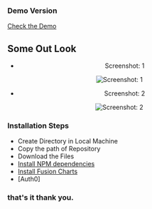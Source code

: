 ###        Demo Version

[Check the Demo](https://search-github-users-demo.netlify.app/)

## Some Out Look

<div align="center">
  
* Screenshot: 1
  
![Screenshot: 1](https://github.com/monir-007/online-images/blob/master/images/github-users-1.jpg)

* Screenshot: 2

![Screenshot: 2](https://github.com/monir-007/online-images/blob/master/images/github-users-2.jpg)

</div>

### Installation Steps

- Create Directory in Local Machine
- Copy the path of Repository 
- Download the Files
- [Install NPM dependencies](https://reactjs.org/docs/create-a-new-react-app.html)
- [Install Fusion Charts](https://reactjs.org/docs/create-a-new-react-app.html)
- [Auth0]

### that's it thank you.
